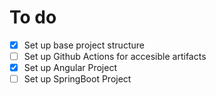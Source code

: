 # To do
- [x] Set up base project structure
- [ ] Set up Github Actions for accesible artifacts 
- [x] Set up Angular Project
- [ ] Set up SpringBoot Project
